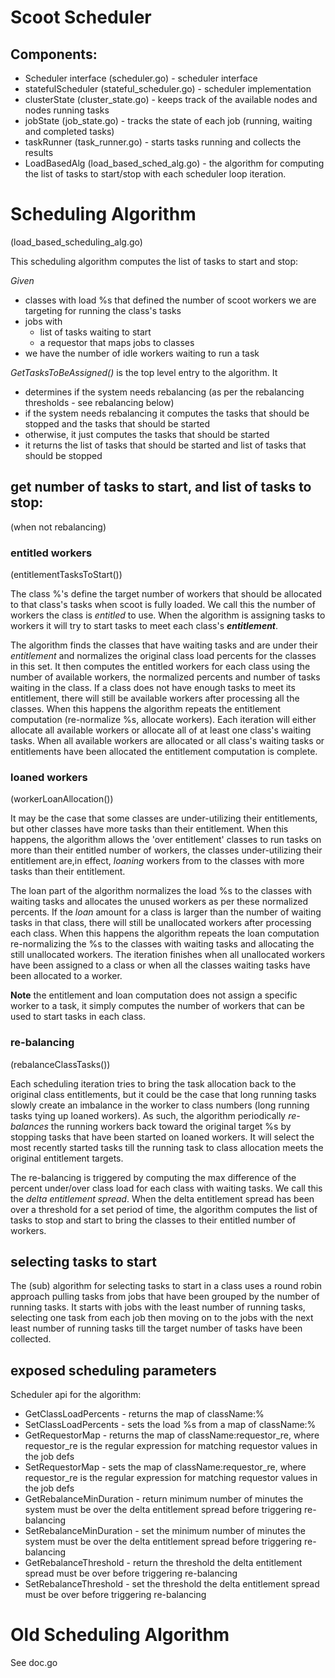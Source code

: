 # Scoot Scheduler
## Components:
- Scheduler interface (scheduler.go) - scheduler interface
- statefulScheduler (stateful_scheduler.go) - scheduler implementation
- clusterState (cluster_state.go) - keeps track of the available nodes and nodes running tasks
- jobState (job_state.go) - tracks the state of each job (running, waiting and completed tasks)
- taskRunner (task_runner.go) - starts tasks running and collects the results
- LoadBasedAlg (load_based_sched_alg.go) - the algorithm for computing the list of tasks to start/stop with
each scheduler loop iteration.

# Scheduling Algorithm
(load_based_scheduling_alg.go)

This scheduling algorithm computes the list of tasks to start and stop:

_Given_
- classes with load %s that defined the number of scoot workers we are targeting for running the class's tasks
- jobs with
    - list of tasks waiting to start
    - a requestor that maps jobs to classes
-  we have the number of idle workers waiting to run a task

_GetTasksToBeAssigned()_ is the top level entry to the algorithm. It
- determines if the system needs rebalancing (as per the rebalancing thresholds - see rebalancing below)
- if the system needs rebalancing it computes the tasks that should be stopped and the tasks that should be started
- otherwise, it just computes the tasks that should be started
- it returns the list of tasks that should be started and list of tasks that should be stopped

## get number of tasks to start, and list of tasks to stop:
(when not rebalancing)
### **entitled workers**
(entitlementTasksToStart())

The class %'s define the target number of workers that should be allocated to that class's tasks when scoot is fully
loaded.  We call this the number of workers the class is _entitled_ to use.
When the algorithm is assigning tasks to workers it will try to start tasks to meet each class's **_entitlement_**.

The algorithm finds the classes that have waiting tasks and are under their _entitlement_ and normalizes the 
original class load percents for the classes in this set.  It then computes the entitled workers for each class
using the number of available workers, the normalized percents and number of tasks waiting in the class.  If a
class does not have enough tasks to meet its entitlement, there will still be available workers after 
processing all the classes.  When this happens the algorithm repeats the entitlement computation (re-normalize 
%s, allocate workers). Each iteration will either allocate all available workers or allocate all of at least 
one class's waiting tasks. When all available workers are allocated or all class's waiting tasks or entitlements 
have been allocated the entitlement computation is complete.    

### **loaned workers**
(workerLoanAllocation())

It may be the case that some classes are under-utilizing their entitlements, but other classes have more tasks than
their entitlement.  When this happens, the algorithm allows the 'over entitlement' classes to run tasks on more than
their entitled number of workers, the classes under-utilizing their entitlement are,in effect, _loaning_ workers from
to the classes with more tasks than their entitlement.

The loan part of the algorithm normalizes the load %s to the classes with waiting tasks and allocates the unused workers 
as per these normalized percents.  If the _loan_ amount for a class is larger than the number of waiting tasks in that class,
there will still be unallocated workers after processing each class.  When this happens the algorithm repeats the loan
computation re-normalizing the %s to the classes with waiting tasks and allocating the still unallocated workers.  The
iteration finishes when all unallocated workers have been assigned to a class or when all the classes waiting tasks
have been allocated to a worker.

**Note** the entitlement and loan computation does not assign a specific worker to a task, it simply computes the number of
workers that can be used to start tasks in each class.

### **re-balancing**
(rebalanceClassTasks())

Each scheduling iteration tries to bring the task allocation back to the original class
entitlements, but it could be the case that long running tasks slowly create
an imbalance in the worker to class numbers (long running tasks tying up loaned workers).
As such, the algorithm periodically _re-balances_ the running workers back toward the original target
%s by stopping tasks that have been started on loaned workers.  It will select the most recently started
tasks till the running task to class allocation meets the original entitlement targets.

The re-balancing is triggered by computing the max difference of the percent under/over class load for each 
class with waiting tasks. We call this the _delta entitlement spread_. When the delta entitlement spread has
been over a threshold for a set period of time, the algorithm computes the list of tasks to stop and start 
to bring the classes to their entitled number of workers.

## selecting tasks to start
The (sub) algorithm for selecting tasks to start in a class uses a round robin approach pulling tasks from jobs that
have been grouped by the number of running tasks.  It starts with jobs with the least number of running tasks, selecting
one task from each job then moving on to the jobs with the next least number of running tasks till the target number of
tasks have been collected.

## exposed scheduling parameters
Scheduler api for the algorithm:
- GetClassLoadPercents - returns the map of className:%
- SetClassLoadPercents - sets the load %s from a map of className:%
- GetRequestorMap - returns the map of className:requestor_re, where requestor_re is the regular
expression for matching requestor values in the job defs
- SetRequestorMap - sets the map of className:requestor_re, where requestor_re is the regular
expression for matching requestor values in the job defs
- GetRebalanceMinDuration - return minimum number of minutes the system must be over
the delta entitlement spread before triggering re-balancing
- SetRebalanceMinDuration - set the minimum number of minutes the system must be over
the delta entitlement spread before triggering re-balancing
- GetRebalanceThreshold - return the threshold the delta entitlement spread must be over before triggering
re-balancing
- SetRebalanceThreshold - set the threshold the delta entitlement spread must be over before triggering
re-balancing

# Old Scheduling Algorithm
See doc.go